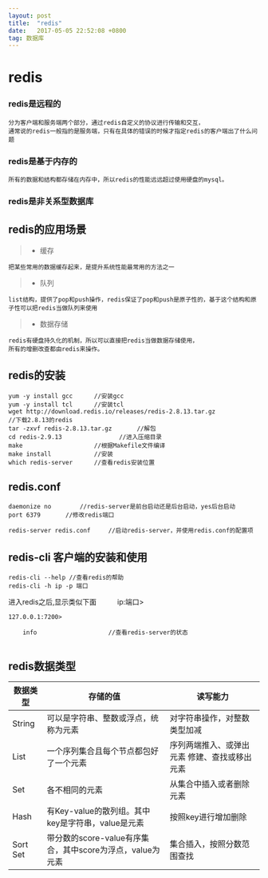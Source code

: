 ```yaml
---
layout: post
title:  "redis"
date:   2017-05-05 22:52:08 +0800
tag: 数据库
---
```


# redis

### redis是远程的
    
    分为客户端和服务端两个部分，通过redis自定义的协议进行传输和交互，
    通常说的redis一般指的是服务端，只有在具体的错误的时候才指定redis的客户端出了什么问题
### redis是基于内存的

    所有的数据和结构都存储在内存中，所以redis的性能远远超过使用硬盘的mysql。
    
### redis是非关系型数据库

    
## redis的应用场景
> * 缓存
    
    把某些常用的数据缓存起来，是提升系统性能最常用的方法之一

> * 队列

    list结构，提供了pop和push操作，redis保证了pop和push是原子性的，基于这个结构和原子性可以把redis当做队列来使用
    
> * 数据存储

    redis有硬盘持久化的机制，所以可以直接把redis当做数据存储使用，
    所有的增删改查都由redis来操作。
    
## redis的安装

    yum -y install gcc      //安装gcc
    yum -y install tcl      //安装tcl
    wget http://download.redis.io/releases/redis-2.8.13.tar.gz              //下载2.8.13的redis
    tar -zxvf redis-2.8.13.tar.gz       //解包
    cd redis-2.9.13                //进入压缩目录
    make                    //根据Makefile文件编译
    make install            //安装
    which redis-server      //查看redis安装位置
    
##  redis.conf

    daemonize no        //redis-server是前台启动还是后台启动，yes后台启动
    port 6379       //修改redis端口
    
    redis-server redis.conf     //启动redis-server，并使用redis.conf的配置项
    
## redis-cli 客户端的安装和使用

    redis-cli --help //查看redis的帮助
    redis-cli -h ip -p 端口
    

进入redis之后,显示类似下面　　　ip:端口>

    127.0.0.1:7200>
    
```  
    info                    //查看redis-server的状态
    
```    

## redis数据类型

数据类型 | 存储的值 | 读写能力
--- | --- | ---
String|可以是字符串、整数或浮点，统称为元素|对字符串操作，对整数类型加减
List|一个序列集合且每个节点都包好了一个元素|序列两端推入、或弹出元素 修建、查找或移出元素
Set|各不相同的元素|从集合中插入或者删除元素
Hash|有Key-value的散列组。其中key是字符串，value是元素|按照key进行增加删除
Sort Set|带分数的score-value有序集合，其中score为浮点，value为元素|集合插入，按照分数范围查找